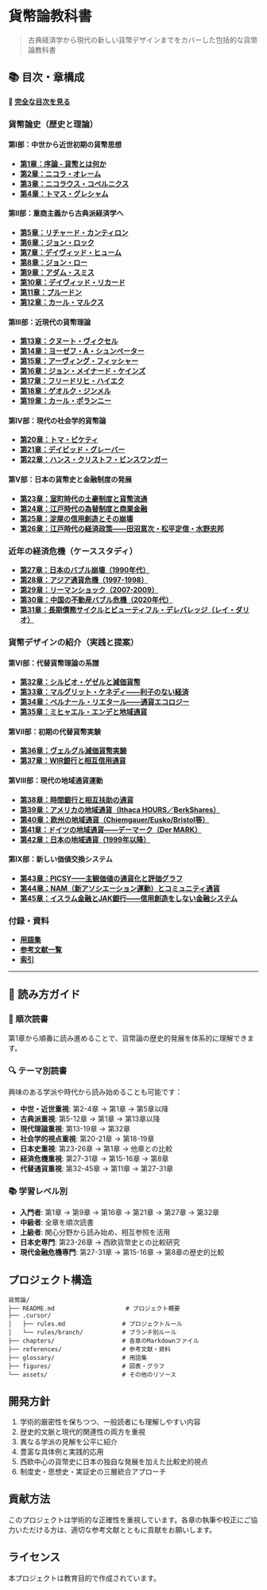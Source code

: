 # 貨幣論教科書

> 古典経済学から現代の新しい貨幣デザインまでをカバーした包括的な貨幣論教科書

## 📚 目次・章構成

**📖 [完全な目次を見る](chapters/目次.md)**

### 貨幣論史（歴史と理論）

#### 第I部：中世から近世初期の貨幣思想
- **[第1章：序論 - 貨幣とは何か](chapters/序論.md)**
- **[第2章：ニコラ・オレーム](chapters/ニコラ・オレーム.md)**
- **[第3章：ニコラウス・コペルニクス](chapters/ニコラウス・コペルニクス.md)**
- **[第4章：トマス・グレシャム](chapters/トマス・グレシャム.md)**

#### 第II部：重商主義から古典派経済学へ
- **[第5章：リチャード・カンティロン](chapters/リチャード・カンティロン.md)**
- **[第6章：ジョン・ロック](chapters/ジョン・ロック.md)**
- **[第7章：デイヴィッド・ヒューム](chapters/デイヴィッド・ヒューム.md)**
- **[第8章：ジョン・ロー](chapters/ジョン・ロー.md)**
- **[第9章：アダム・スミス](chapters/アダム・スミス.md)**
- **[第10章：デイヴィッド・リカード](chapters/リカード.md)**
- **[第11章：プルードン](chapters/プルードン.md)**
- **[第12章：カール・マルクス](chapters/カール・マルクス.md)**

#### 第III部：近現代の貨幣理論
- **[第13章：クヌート・ヴィクセル](chapters/クヌート・ヴィクセル.md)**
- **[第14章：ヨーゼフ・A・シュンペーター](chapters/ヨーゼフ・A・シュンペーター.md)**
- **[第15章：アーヴィング・フィッシャー](chapters/アーヴィング・フィッシャー.md)**
- **[第16章：ジョン・メイナード・ケインズ](chapters/ケインズ.md)**
- **[第17章：フリードリヒ・ハイエク](chapters/フリードリヒ・ハイエク.md)**
- **[第18章：ゲオルク・ジンメル](chapters/ゲオルク・ジンメル.md)**
- **[第19章：カール・ポランニー](chapters/カール・ポランニー.md)**

#### 第IV部：現代の社会学的貨幣論
- **[第20章：トマ・ピケティ](chapters/トマ・ピケティ.md)**
- **[第21章：デイビッド・グレーバー](chapters/デイビッド・グレーバー.md)**
- **[第22章：ハンス・クリストフ・ビンスワンガー](chapters/ハンス・クリストフ・ビンスワンガー.md)**

#### 第V部：日本の貨幣史と金融制度の発展
- **[第23章：室町時代の土豪制度と貨幣流通](chapters/室町時代の土豪制度.md)**
- **[第24章：江戸時代の為替制度と商業金融](chapters/江戸時代の為替制度.md)**
- **[第25章：淀屋の信用創造とその崩壊](chapters/淀屋の信用創造.md)**
- **[第26章：江戸時代の経済政策——田沼意次・松平定信・水野忠邦](chapters/江戸時代の経済政策_田沼意次・松平定信・水野忠邦.md)**

### 近年の経済危機（ケーススタディ）
- **[第27章：日本のバブル崩壊（1990年代）](chapters/近年の経済危機_日本のバブル崩壊.md)**
- **[第28章：アジア通貨危機（1997-1998）](chapters/近年の経済危機_アジア通貨危機.md)**
- **[第29章：リーマンショック（2007-2009）](chapters/近年の経済危機_リーマンショック.md)**
- **[第30章：中国の不動産バブル危機（2020年代）](chapters/近年の経済危機_中国の不動産バブル危機.md)**
- **[第31章：長期債務サイクルとビューティフル・デレバレッジ（レイ・ダリオ）](chapters/近年の経済危機_長期債務サイクル_レイ・ダリオ.md)**

### 貨幣デザインの紹介（実践と提案）

#### 第VI部：代替貨幣理論の系譜
- **[第32章：シルビオ・ゲゼルと減価貨幣](chapters/シルビオ・ゲゼルと減価貨幣.md)**
- **[第33章：マルグリット・ケネディ——利子のない経済](chapters/マルグリット・ケネディ_利子のない経済.md)**
- **[第34章：ベルナール・リエタール——通貨エコロジー](chapters/ベルナール・リエタール_通貨エコロジー.md)**
- **[第35章：ミヒャエル・エンデと地域通貨](chapters/ミヒャエル・エンデと地域通貨.md)**

#### 第VII部：初期の代替貨幣実験
- **[第36章：ヴェルグル減価貨幣実験](chapters/ヴェルグル減価貨幣実験.md)**
- **[第37章：WIR銀行と相互信用通貨](chapters/WIR銀行_相互信用通貨.md)**

#### 第VIII部：現代の地域通貨運動
- **[第38章：時間銀行と相互扶助の通貨](chapters/時間銀行と相互扶助.md)**
- **[第39章：アメリカの地域通貨（Ithaca HOURS／BerkShares）](chapters/アメリカの地域通貨.md)**
- **[第40章：欧州の地域通貨（Chiemgauer/Eusko/Bristol等）](chapters/欧州の地域通貨.md)**
- **[第41章：ドイツの地域通貨——デーマーク（Der MARK）](chapters/ドイツの地域通貨_デーマーク.md)**
- **[第42章：日本の地域通貨（1999年以降）](chapters/日本の地域通貨.md)**

#### 第IX部：新しい価値交換システム
- **[第43章：PICSY——主観価値の通貨化と評価グラフ](chapters/PICSY_主観価値の通貨化.md)**
- **[第44章：NAM（新アソシエーション運動）とコミュニティ通貨](chapters/NAM_新アソシエーション運動.md)**
- **[第45章：イスラム金融とJAK銀行——信用創造をしない金融システム](chapters/イスラム金融とJAK銀行_信用創造をしない金融.md)**

### 付録・資料
- **[用語集](glossary/用語集.md)**
- **[参考文献一覧](references/参考文献.md)**
- **[索引](references/索引.md)**

---

## 🎯 読み方ガイド

### 📖 順次読書
第1章から順番に読み進めることで、貨幣論の歴史的発展を体系的に理解できます。

### 🔍 テーマ別読書
興味のある学派や時代から読み始めることも可能です：
- **中世・近世重視**: 第2-4章 → 第1章 → 第5章以降
- **古典派重視**: 第5-12章 → 第1章 → 第13章以降
- **現代理論重視**: 第13-19章 → 第32章
- **社会学的視点重視**: 第20-21章 → 第18-19章
- **日本史重視**: 第23-26章 → 第1章 → 他章との比較
- **経済危機重視**: 第27-31章 → 第15-16章 → 第8章
- **代替通貨重視**: 第32-45章 → 第11章 → 第27-31章

### 📚 学習レベル別
- **入門者**: 第1章 → 第9章 → 第16章 → 第21章 → 第27章 → 第32章
- **中級者**: 全章を順次読書
- **上級者**: 関心分野から読み始め、相互参照を活用
- **日本史専門**: 第23-26章 → 西欧貨幣史との比較研究
- **現代金融危機専門**: 第27-31章 → 第15-16章 → 第8章の歴史的比較

## プロジェクト構造
```
貨幣論/
├── README.md                    # プロジェクト概要
├── .cursor/
│   ├── rules.md                # プロジェクトルール
│   └── rules/branch/           # ブランチ別ルール
├── chapters/                   # 各章のMarkdownファイル
├── references/                 # 参考文献・資料
├── glossary/                   # 用語集
├── figures/                    # 図表・グラフ
└── assets/                     # その他のリソース
```

## 

## 開発方針
1. 学術的厳密性を保ちつつ、一般読者にも理解しやすい内容
2. 歴史的文脈と現代的関連性の両方を重視
3. 異なる学派の見解を公平に紹介
4. 豊富な具体例と実践的応用
5. 西欧中心の貨幣史に日本の独自な発展を加えた比較史的視点
6. 制度史・思想史・実証史の三層統合アプローチ

## 貢献方法
このプロジェクトは学術的な正確性を重視しています。各章の執筆や校正にご協力いただける方は、適切な参考文献とともに貢献をお願いします。

## ライセンス
本プロジェクトは教育目的で作成されています。
